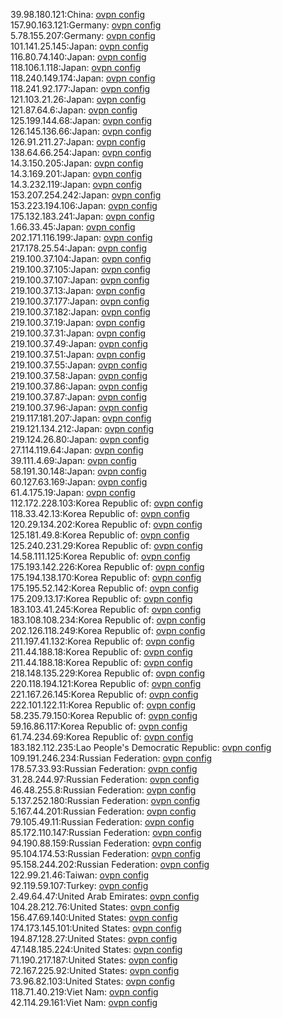 39.98.180.121:China: [ovpn config](vpn/39_98_180_121.ovpn)  
157.90.163.121:Germany: [ovpn config](vpn/157_90_163_121.ovpn)  
5.78.155.207:Germany: [ovpn config](vpn/5_78_155_207.ovpn)  
101.141.25.145:Japan: [ovpn config](vpn/101_141_25_145.ovpn)  
116.80.74.140:Japan: [ovpn config](vpn/116_80_74_140.ovpn)  
118.106.1.118:Japan: [ovpn config](vpn/118_106_1_118.ovpn)  
118.240.149.174:Japan: [ovpn config](vpn/118_240_149_174.ovpn)  
118.241.92.177:Japan: [ovpn config](vpn/118_241_92_177.ovpn)  
121.103.21.26:Japan: [ovpn config](vpn/121_103_21_26.ovpn)  
121.87.64.6:Japan: [ovpn config](vpn/121_87_64_6.ovpn)  
125.199.144.68:Japan: [ovpn config](vpn/125_199_144_68.ovpn)  
126.145.136.66:Japan: [ovpn config](vpn/126_145_136_66.ovpn)  
126.91.211.27:Japan: [ovpn config](vpn/126_91_211_27.ovpn)  
138.64.66.254:Japan: [ovpn config](vpn/138_64_66_254.ovpn)  
14.3.150.205:Japan: [ovpn config](vpn/14_3_150_205.ovpn)  
14.3.169.201:Japan: [ovpn config](vpn/14_3_169_201.ovpn)  
14.3.232.119:Japan: [ovpn config](vpn/14_3_232_119.ovpn)  
153.207.254.242:Japan: [ovpn config](vpn/153_207_254_242.ovpn)  
153.223.194.106:Japan: [ovpn config](vpn/153_223_194_106.ovpn)  
175.132.183.241:Japan: [ovpn config](vpn/175_132_183_241.ovpn)  
1.66.33.45:Japan: [ovpn config](vpn/1_66_33_45.ovpn)  
202.171.116.199:Japan: [ovpn config](vpn/202_171_116_199.ovpn)  
217.178.25.54:Japan: [ovpn config](vpn/217_178_25_54.ovpn)  
219.100.37.104:Japan: [ovpn config](vpn/219_100_37_104.ovpn)  
219.100.37.105:Japan: [ovpn config](vpn/219_100_37_105.ovpn)  
219.100.37.107:Japan: [ovpn config](vpn/219_100_37_107.ovpn)  
219.100.37.13:Japan: [ovpn config](vpn/219_100_37_13.ovpn)  
219.100.37.177:Japan: [ovpn config](vpn/219_100_37_177.ovpn)  
219.100.37.182:Japan: [ovpn config](vpn/219_100_37_182.ovpn)  
219.100.37.19:Japan: [ovpn config](vpn/219_100_37_19.ovpn)  
219.100.37.31:Japan: [ovpn config](vpn/219_100_37_31.ovpn)  
219.100.37.49:Japan: [ovpn config](vpn/219_100_37_49.ovpn)  
219.100.37.51:Japan: [ovpn config](vpn/219_100_37_51.ovpn)  
219.100.37.55:Japan: [ovpn config](vpn/219_100_37_55.ovpn)  
219.100.37.58:Japan: [ovpn config](vpn/219_100_37_58.ovpn)  
219.100.37.86:Japan: [ovpn config](vpn/219_100_37_86.ovpn)  
219.100.37.87:Japan: [ovpn config](vpn/219_100_37_87.ovpn)  
219.100.37.96:Japan: [ovpn config](vpn/219_100_37_96.ovpn)  
219.117.181.207:Japan: [ovpn config](vpn/219_117_181_207.ovpn)  
219.121.134.212:Japan: [ovpn config](vpn/219_121_134_212.ovpn)  
219.124.26.80:Japan: [ovpn config](vpn/219_124_26_80.ovpn)  
27.114.119.64:Japan: [ovpn config](vpn/27_114_119_64.ovpn)  
39.111.4.69:Japan: [ovpn config](vpn/39_111_4_69.ovpn)  
58.191.30.148:Japan: [ovpn config](vpn/58_191_30_148.ovpn)  
60.127.63.169:Japan: [ovpn config](vpn/60_127_63_169.ovpn)  
61.4.175.19:Japan: [ovpn config](vpn/61_4_175_19.ovpn)  
112.172.228.103:Korea Republic of: [ovpn config](vpn/112_172_228_103.ovpn)  
118.33.42.13:Korea Republic of: [ovpn config](vpn/118_33_42_13.ovpn)  
120.29.134.202:Korea Republic of: [ovpn config](vpn/120_29_134_202.ovpn)  
125.181.49.8:Korea Republic of: [ovpn config](vpn/125_181_49_8.ovpn)  
125.240.231.29:Korea Republic of: [ovpn config](vpn/125_240_231_29.ovpn)  
14.58.111.125:Korea Republic of: [ovpn config](vpn/14_58_111_125.ovpn)  
175.193.142.226:Korea Republic of: [ovpn config](vpn/175_193_142_226.ovpn)  
175.194.138.170:Korea Republic of: [ovpn config](vpn/175_194_138_170.ovpn)  
175.195.52.142:Korea Republic of: [ovpn config](vpn/175_195_52_142.ovpn)  
175.209.13.17:Korea Republic of: [ovpn config](vpn/175_209_13_17.ovpn)  
183.103.41.245:Korea Republic of: [ovpn config](vpn/183_103_41_245.ovpn)  
183.108.108.234:Korea Republic of: [ovpn config](vpn/183_108_108_234.ovpn)  
202.126.118.249:Korea Republic of: [ovpn config](vpn/202_126_118_249.ovpn)  
211.197.41.132:Korea Republic of: [ovpn config](vpn/211_197_41_132.ovpn)  
211.44.188.18:Korea Republic of: [ovpn config](vpn/211_44_188_18.ovpn)  
211.44.188.18:Korea Republic of: [ovpn config](vpn/211_44_188_18.ovpn)  
218.148.135.229:Korea Republic of: [ovpn config](vpn/218_148_135_229.ovpn)  
220.118.194.121:Korea Republic of: [ovpn config](vpn/220_118_194_121.ovpn)  
221.167.26.145:Korea Republic of: [ovpn config](vpn/221_167_26_145.ovpn)  
222.101.122.11:Korea Republic of: [ovpn config](vpn/222_101_122_11.ovpn)  
58.235.79.150:Korea Republic of: [ovpn config](vpn/58_235_79_150.ovpn)  
59.16.86.117:Korea Republic of: [ovpn config](vpn/59_16_86_117.ovpn)  
61.74.234.69:Korea Republic of: [ovpn config](vpn/61_74_234_69.ovpn)  
183.182.112.235:Lao People's Democratic Republic: [ovpn config](vpn/183_182_112_235.ovpn)  
109.191.246.234:Russian Federation: [ovpn config](vpn/109_191_246_234.ovpn)  
178.57.33.93:Russian Federation: [ovpn config](vpn/178_57_33_93.ovpn)  
31.28.244.97:Russian Federation: [ovpn config](vpn/31_28_244_97.ovpn)  
46.48.255.8:Russian Federation: [ovpn config](vpn/46_48_255_8.ovpn)  
5.137.252.180:Russian Federation: [ovpn config](vpn/5_137_252_180.ovpn)  
5.167.44.201:Russian Federation: [ovpn config](vpn/5_167_44_201.ovpn)  
79.105.49.11:Russian Federation: [ovpn config](vpn/79_105_49_11.ovpn)  
85.172.110.147:Russian Federation: [ovpn config](vpn/85_172_110_147.ovpn)  
94.190.88.159:Russian Federation: [ovpn config](vpn/94_190_88_159.ovpn)  
95.104.174.53:Russian Federation: [ovpn config](vpn/95_104_174_53.ovpn)  
95.158.244.202:Russian Federation: [ovpn config](vpn/95_158_244_202.ovpn)  
122.99.21.46:Taiwan: [ovpn config](vpn/122_99_21_46.ovpn)  
92.119.59.107:Turkey: [ovpn config](vpn/92_119_59_107.ovpn)  
2.49.64.47:United Arab Emirates: [ovpn config](vpn/2_49_64_47.ovpn)  
104.28.212.76:United States: [ovpn config](vpn/104_28_212_76.ovpn)  
156.47.69.140:United States: [ovpn config](vpn/156_47_69_140.ovpn)  
174.173.145.101:United States: [ovpn config](vpn/174_173_145_101.ovpn)  
194.87.128.27:United States: [ovpn config](vpn/194_87_128_27.ovpn)  
47.148.185.224:United States: [ovpn config](vpn/47_148_185_224.ovpn)  
71.190.217.187:United States: [ovpn config](vpn/71_190_217_187.ovpn)  
72.167.225.92:United States: [ovpn config](vpn/72_167_225_92.ovpn)  
73.96.82.103:United States: [ovpn config](vpn/73_96_82_103.ovpn)  
118.71.40.219:Viet Nam: [ovpn config](vpn/118_71_40_219.ovpn)  
42.114.29.161:Viet Nam: [ovpn config](vpn/42_114_29_161.ovpn)  
